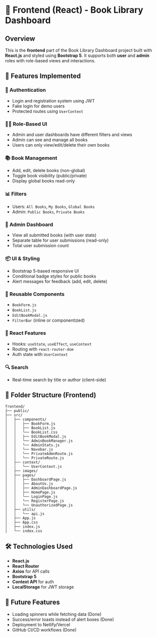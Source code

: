 # 📘 Frontend (React) - Book Library Dashboard

## Overview

This is the **frontend** part of the Book Library Dashboard project built with **React.js** and styled using **Bootstrap 5**. It supports both **user** and **admin** roles with role-based views and interactions.

## 🌟 Features Implemented

### 🔐 Authentication

* Login and registration system using JWT
* Fake login for demo users
* Protected routes using `UserContext`

### 🧑‍💼 Role-Based UI

* Admin and user dashboards have different filters and views
* Admin can see and manage all books
* Users can only view/edit/delete their own books

### 📚 Book Management

* Add, edit, delete books (non-global)
* Toggle book visibility (public/private)
* Display global books read-only

### 📊 Filters

* Users: `All Books`, `My Books`, `Global Books`
* Admin: `Public Books`, `Private Books`

### 📅 Admin Dashboard

* View all submitted books (with user stats)
* Separate table for user submissions (read-only)
* Total user submission count

### 📦 UI & Styling

* Bootstrap 5-based responsive UI
* Conditional badge styles for public books
* Alert messages for feedback (add, edit, delete)

### 🔁 Reusable Components

* `BookForm.js`
* `BookList.js`
* `EditBookModal.js`
* `FilterBar` (inline or componentized)

### 🧠 React Features

* Hooks: `useState`, `useEffect`, `useContext`
* Routing with `react-router-dom`
* Auth state with `UserContext`

### 🔍 Search

* Real-time search by title or author (client-side)

## 📁 Folder Structure (Frontend)

```
frontend/
├── public/
├── src/
│   ├── components/
│   │   ├── BookForm.js
│   │   ├── BookList.js
│   │   └── BookList.css
│   │   ├── EditBookModal.js
│   │   └── AdminBookManager.js
│   │   └── AdminStats.js
│   │   └── Navebar.js
│   │   └── PrivateAdmnRoute.js
│   │   └── PrivateRoute.js
│   ├── context/
│   │   └── UserContext.js
│   ├── images/
│   ├── pages/
│   │   ├── DashboardPage.js
│   │   ├── AboutUs.js
│   │   ├── AdminDashboardPage.js
│   │   ├── HomePage.js
│   │   └── LoginPage.js
│   │   └── RegisterPage.js
│   │   └── UnauthorizedPage.js
│   ├── utils/
│   │   └── api.js
│   ├── App.js
│   ├── App.css
│   ├── index.js
│   └── index.css
```

## 🛠️ Technologies Used

* **React.js**
* **React Router**
* **Axios** for API calls
* **Bootstrap 5**
* **Context API** for auth
* **LocalStorage** for JWT storage


## 🔮 Future Features

* Loading spinners while fetching data (Done)
* Success/error toasts instead of alert boxes (Done)
* Deployment to Netlify/Vercel 
* GitHub CI/CD workflows (Done)
